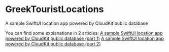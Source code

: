 # GreekTouristLocations
A sample SwiftUI location app powered by CloudKit public database

You can find some explanations in 2 articles:
[A sample SwiftUI location app powered by CloudKit public database (part 1)](https://medium.com/@phisakel/a-sample-swiftui-location-app-powered-by-cloudkit-public-database-d4968f6b017)
[A sample SwiftUI location app powered by CloudKit public database (part 2)](https://medium.com/@phisakel/a-sample-swiftui-location-app-powered-by-cloudkit-public-database-part-2-4a334473cea1)
